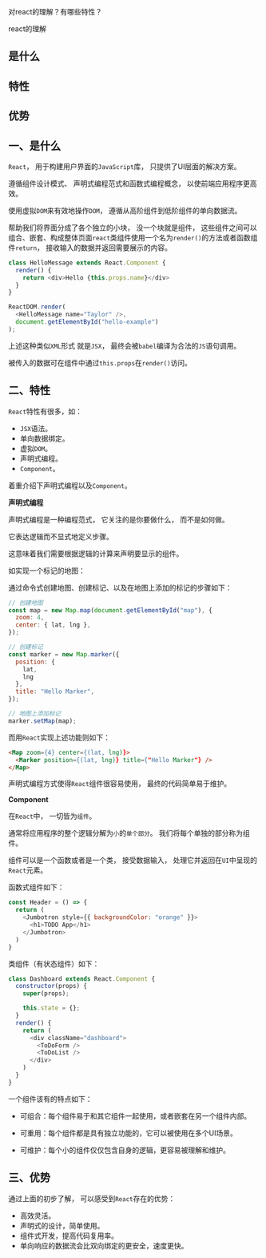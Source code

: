 对react的理解？有哪些特性？

react的理解

## 是什么
## 特性
## 优势

## 一、是什么

`React`，
用于构建用户界面的`JavaScript`库，
只提供了UI层面的解决方案。

遵循组件设计模式、
声明式编程范式和函数式编程概念，
以使前端应用程序更高效。

使用虚拟`DOM`来有效地操作`DOM`，
遵循从高阶组件到低阶组件的单向数据流。

帮助我们将界面分成了各个独立的小块，
没一个块就是组件，
这些组件之间可以组合、嵌套、构成整体页面`react`类组件使用一个名为`render()`的方法或者函数组件`return`，
接收输入的数据并返回需要展示的内容。

```js
class HelloMessage extends React.Component {
  render() {
    return <div>Hello {this.props.name}</div>
  }
}

ReactDOM.render(
  <HelloMessage name="Taylor" />,
  document.getElementById("hello-example")
);
```
上述这种类似`XML`形式 就是`JSX`，
最终会被`babel`编译为合法的`JS`语句调用。

被传入的数据可在组件中通过`this.props`在`render()`访问。

## 二、特性

`React`特性有很多，如：

- `JSX`语法。
- 单向数据绑定。
- 虚拟`DOM`。
- 声明式编程。
- `Component`。

着重介绍下声明式编程以及`Component`。

**声明式编程**

声明式编程是一种编程范式，
它关注的是你要做什么，
而不是如何做。

它表达逻辑而不显式地定义步骤。

这意味着我们需要根据逻辑的计算来声明要显示的组件。

如实现一个标记的地图：

通过命令式创建地图、创建标记、以及在地图上添加的标记的步骤如下：

```js
// 创建地图
const map = new Map.map(document.getElementById("map"), {
  zoom: 4,
  center: { lat, lng },
});

// 创建标记
const marker = new Map.marker({
  position: {
    lat,
    lng
  },
  title: "Hello Marker",
});

// 地图上添加标记
marker.setMap(map);
```
而用`React`实现上述功能则如下：

```html
<Map zoom={4} center={(lat, lng)}>
  <Marker position={(lat, lng)} title={"Hello Marker"} />
</Map>
```
声明式编程方式使得`React`组件很容易使用，
最终的代码简单易于维护。

**Component**

在`React`中，
一切皆为`组件`。

通常将应用程序的整个逻辑分解为`小`的`单个部分`。
我们将每个单独的部分称为组件。

组件可以是一个函数或者是一个类，
接受数据输入，
处理它并返回在`UI`中呈现的`React`元素。

函数式组件如下：

```js
const Header = () => {
  return (
    <Jumbotron style={{ backgroundColor: "orange" }}>
      <h1>TODO App</h1>
    </Jumbotron>
  )
}
```
类组件（有状态组件）如下：

```js
class Dashboard extends React.Component {
  constructor(props) {
    super(props);

    this.state = {};
  }
  render() {
    return (
      <div className="dashboard">
        <ToDoForm />
        <ToDoList />
      </div>
    )
  }
}
```

一个组件该有的特点如下：

- 可组合：每个组件易于和其它组件一起使用，或者嵌套在另一个组件内部。

- 可重用：每个组件都是具有独立功能的，它可以被使用在多个UI场景。

- 可维护：每个小的组件仅仅包含自身的逻辑，更容易被理解和维护。

## 三、优势

通过上面的初步了解，
可以感受到`React`存在的优势：

- 高效灵活。
- 声明式的设计，简单使用。
- 组件式开发，提高代码复用率。
- 单向响应的数据流会比双向绑定的更安全，速度更快。